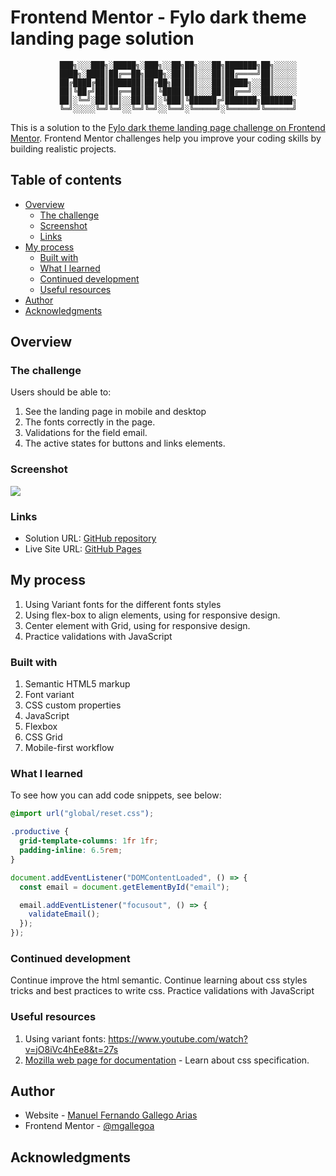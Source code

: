 # Frontend Mentor - Fylo dark theme landing page solution

               ███╗░░░███╗░█████╗░███╗░░██╗██╗░░░██╗███████╗██╗░░░░░
               ████╗░████║██╔══██╗████╗░██║██║░░░██║██╔════╝██║░░░░░
               ██╔████╔██║███████║██╔██╗██║██║░░░██║█████╗░░██║░░░░░
               ██║╚██╔╝██║██╔══██║██║╚████║██║░░░██║██╔══╝░░██║░░░░░
               ██║░╚═╝░██║██║░░██║██║░╚███║╚██████╔╝███████╗███████╗
               ╚═╝░░░░░╚═╝╚═╝░░╚═╝╚═╝░░╚══╝░╚═════╝░╚══════╝╚══════╝

This is a solution to the [Fylo dark theme landing page challenge on Frontend Mentor](https://www.frontendmentor.io/challenges/fylo-dark-theme-landing-page-5ca5f2d21e82137ec91a50fd). Frontend Mentor challenges help you improve your coding skills by building realistic projects.

## Table of contents

- [Overview](#overview)
  - [The challenge](#the-challenge)
  - [Screenshot](#screenshot)
  - [Links](#links)
- [My process](#my-process)
  - [Built with](#built-with)
  - [What I learned](#what-i-learned)
  - [Continued development](#continued-development)
  - [Useful resources](#useful-resources)
- [Author](#author)
- [Acknowledgments](#acknowledgments)

## Overview

### The challenge

Users should be able to:

1. See the landing page in mobile and desktop
2. The fonts correctly in the page.
3. Validations for the field email.
4. The active states for buttons and links elements.

### Screenshot

![](./screenshot.jpg)

### Links

- Solution URL: [GitHub repository](https://github.com/mgallegoa/mgallegoa.github.io/tree/main/fem/6_J_fylo-dark-theme-landing-page-master)
- Live Site URL: [GitHub Pages](https://mgallegoa.github.io/fem/6_J_fylo-dark-theme-landing-page-master/index.html)

## My process

1. Using Variant fonts for the different fonts styles
2. Using flex-box to align elements, using for responsive design.
3. Center element with Grid, using for responsive design.
4. Practice validations with JavaScript

### Built with

1. Semantic HTML5 markup
2. Font variant
3. CSS custom properties
4. JavaScript
5. Flexbox
6. CSS Grid
7. Mobile-first workflow

### What I learned

To see how you can add code snippets, see below:

```css
@import url("global/reset.css");

.productive {
  grid-template-columns: 1fr 1fr;
  padding-inline: 6.5rem;
}
```

```JavaScript
document.addEventListener("DOMContentLoaded", () => {
  const email = document.getElementById("email");

  email.addEventListener("focusout", () => {
    validateEmail();
  });
});
```

### Continued development

Continue improve the html semantic.
Continue learning about css styles tricks and best practices to write css.
Practice validations with JavaScript

### Useful resources

1. Using variant fonts: https://www.youtube.com/watch?v=jO8iVc4hEe8&t=27s
2. [Mozilla web page for documentation](https://developer.mozilla.org/en-US/docs/Web/CSS/font-style) - Learn about css specification.

## Author

- Website - [Manuel Fernando Gallego Arias](https://mgallegoa.github.io/)
- Frontend Mentor - [@mgallegoa](https://www.frontendmentor.io/profile/mgallegoa)

## Acknowledgments
